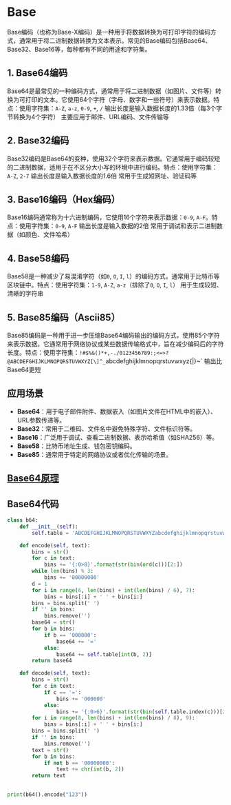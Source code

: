 # Base

Base编码（也称为Base-X编码）是一种用于将数据转换为可打印字符的编码方式，通常用于将二进制数据转换为文本表示。常见的Base编码包括Base64、Base32、Base16等，每种都有不同的用途和字符集。

## 1. Base64编码

Base64是最常见的一种编码方式，通常用于将二进制数据（如图片、文件等）转换为可打印的文本。它使用64个字符（字母、数字和一些符号）来表示数据。特点：使用字符集：`A-Z`, `a-z`, `0-9`, `+`, `/` 输出长度是输入数据长度的1.33倍（每3个字节转换为4个字符） 主要应用于邮件、URL编码、文件传输等

## 2. Base32编码

Base32编码是Base64的变种，使用32个字符来表示数据。它通常用于编码较短的二进制数据，适用于在不区分大小写的环境中进行编码。特点：使用字符集：`A-Z`, `2-7` 输出长度是输入数据长度的1.6倍 常用于生成短网址、验证码等

## 3. Base16编码（Hex编码）

Base16编码通常称为十六进制编码，它使用16个字符来表示数据：`0-9`, `A-F`。特点：使用字符集：`0-9`, `A-F` 输出长度是输入数据的2倍 常用于调试和表示二进制数据（如颜色、文件哈希）

## 4. Base58编码

Base58是一种减少了易混淆字符（如`0`, `O`, `I`, `l`）的编码方式，通常用于比特币等区块链中。特点：使用字符集：`1-9`, `A-Z`, `a-z`（排除了`0`, `O`, `I`, `l`） 用于生成较短、清晰的字符串 

## 5. Base85编码（Ascii85）

Base85编码是一种用于进一步压缩Base64编码输出的编码方式，使用85个字符来表示数据。它通常用于网络协议或某些数据传输格式中，旨在减少编码后的字符长度。特点：使用字符集：`!#$%&()*+,-./0123456789:;<=>?@ABCDEFGHIJKLMNOPQRSTUVWXYZ[\]^_`abcdefghijklmnopqrstuvwxyz{|}~` 输出比Base64更短

## 应用场景

- **Base64**：用于电子邮件附件、数据嵌入（如图片文件在HTML中的嵌入）、URL参数传递等。
- **Base32**：常用于二维码、文件名中避免特殊字符、文件标识符等。
- **Base16**：广泛用于调试、查看二进制数据、表示哈希值（如SHA256）等。
- **Base58**：比特币地址生成、钱包密钥编码。
- **Base85**：通常用于特定的网络协议或者优化传输的场景。

## [Base64原理](https://aaronluna.dev/base64)

## Base64代码

```py
class b64:
    def __init__(self):
        self.table = 'ABCDEFGHIJKLMNOPQRSTUVWXYZabcdefghijklmnopqrstuvwxyz0123456789+/'

    def encode(self, text):
        bins = str()
        for c in text:
            bins += '{:0>8}'.format(str(bin(ord(c)))[2:])
        while len(bins) % 3:
            bins += '00000000'
        d = 1
        for i in range(6, len(bins) + int(len(bins) / 6), 7):
            bins = bins[:i] + ' ' + bins[i:]
        bins = bins.split(' ')
        if '' in bins:
            bins.remove('')
        base64 = str()
        for b in bins:
            if b == '000000':
                base64 += '='
            else:
                base64 += self.table[int(b, 2)]
        return base64

    def decode(self, text):
        bins = str()
        for c in text:
            if c == '=':
                bins += '000000'
            else:
                bins += '{:0>6}'.format(str(bin(self.table.index(c)))[2:])
        for i in range(8, len(bins) + int(len(bins) / 8), 9):
            bins = bins[:i] + ' ' + bins[i:]
        bins = bins.split(' ')
        if '' in bins:
            bins.remove('')
        text = str()
        for b in bins:
            if not b == '00000000':
                text += chr(int(b, 2))
        return text
    

print(b64().encode("123"))
```